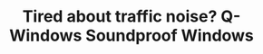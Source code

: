 ---
layout: iframe
title: "Tired about traffic noise? Q-Windows Soundproof Windows"
description: "Q-Windows aluminum soundproof windows eliminate all traffic noise, even close to busy roads and high-ways."
permalink: /landing/soundproofing/
wpKey: "f7UgUSAhBqVbTdu9l3BxJu"
excluded: true
---